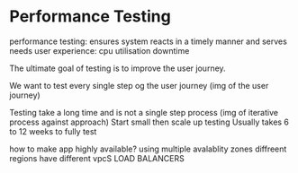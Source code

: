 # Performance Testing


performance testing:
ensures system reacts in a timely manner and serves needs
user experience: 
cpu utilisation
downtime

The ultimate goal of testing is to improve the user journey.

We want to test every single step og the user journey (img of the user journey)

Testing take a long time and is not a single step process (img of iterative process against approach)
Start small then scale up testing
Usually takes 6 to 12 weeks to fully test




how to make app highly available?
using multiple avalablity zones
diffreent regions have different vpcS LOAD BALANCERS 
